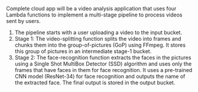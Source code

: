 Complete cloud app will be a video analysis application that uses four Lambda functions to
implement a multi-stage pipeline to process videos sent by users.
1. The pipeline starts with a user uploading a video to the input bucket.
2. Stage 1: The video-splitting function splits the video into frames and chunks them into
the group-of-pictures (GoP) using FFmpeg. It stores this group of pictures in an
intermediate stage-1 bucket.
3. Stage 2: The face-recognition function extracts the faces in the pictures using a Single
Shot MultiBox Detector (SSD) algorithm and uses only the frames that have faces in
them for face recognition. It uses a pre-trained CNN model (ResNet-34) for face
recognition and outputs the name of the extracted face. The final output is stored in the
output bucket.

